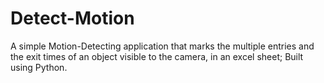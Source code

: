 # Detect-Motion
A simple Motion-Detecting application that marks the multiple entries and the exit times of an object visible to the camera, in an excel sheet;
Built using Python.
